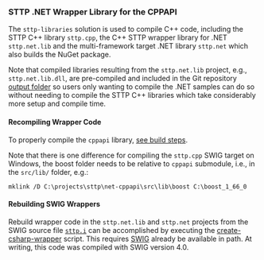 ### STTP .NET Wrapper Library for the CPPAPI

The `sttp-libraries` solution is used to compile C++ code, including the STTP C++ library `sttp.cpp`, the C++ STTP wrapper library for .NET `sttp.net.lib` and the multi-framework target .NET library `sttp.net` which also builds the NuGet package.

Note that compiled libraries resulting from the `sttp.net.lib` project, e.g., `sttp.net.lib.dll`, are pre-compiled and included in the Git repository [output folder](../../build/output/x64/Release/lib) so users only wanting to compile the .NET samples can do so without needing to compile the STTP C++ libraries which take considerably more setup and compile time.

#### Recompiling Wrapper Code

To properly compile the `cppapi` library, [see build steps](https://github.com/sttp/cppapi/blob/master/src).

Note that there is one difference for compiling the `sttp.cpp` SWIG target on Windows, the boost folder needs to be relative to `cppapi` submodule, i.e., in the `src/lib/` folder, e.g.:

`mklink /D C:\projects\sttp\net-cppapi\src\lib\boost C:\boost_1_66_0`


#### Rebuilding SWIG Wrappers

Rebuild wrapper code in the `sttp.net.lib` and `sttp.net` projects from the SWIG source file [`sttp.i`](sttp.i) can be accomplished by executing the [create-csharp-wrapper](create-csharp-wrapper.bat) script. This requires [SWIG](http://www.swig.org/) already be available in path. At writing, this code was compiled with SWIG version 4.0.
